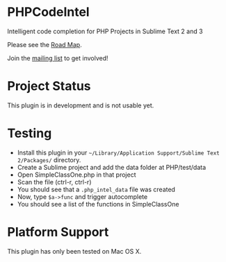 PHPCodeIntel
============

Intelligent code completion for PHP Projects in Sublime Text 2 and 3


Please see the [Road Map](https://github.com/deweller/PHPCodeIntel/wiki/Road-Map).


Join the [mailing list](mailto:PHPCodeIntel@librelist.com) to get involved!



Project Status
============

This plugin is in development and is not usable yet.



Testing
============

- Install this plugin in your `~/Library/Application Support/Sublime Text 2/Packages/` directory.
- Create a Sublime project and add the data folder at PHP/test/data
- Open SimpleClassOne.php in that project
- Scan the file (ctrl-r, ctrl-r)
- You should see that a `.php_intel_data` file was created
- Now, type `$a->func` and trigger autocomplete
- You should see a list of the functions in SimpleClassOne


Platform Support
============

This plugin has only been tested on Mac OS X.

